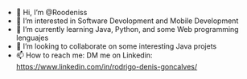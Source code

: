 - 👋 Hi, I’m @Roodeniss 
- 👀 I’m interested in Software Devolopment and Mobile Development
- 🌱 I’m currently learning Java, Python, and some Web programming lenguajes
- 💞️ I’m looking to collaborate on some interesting Java projets 
- 📫 How to reach me: DM me on Linkedin: https://www.linkedin.com/in/rodrigo-denis-goncalves/

<!---
Roodeniss/Roodeniss is a ✨ special ✨ repository because its `README.md` (this file) appears on your GitHub profile.
You can click the Preview link to take a look at your changes.
--->
